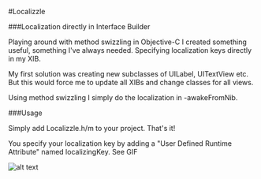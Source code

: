 #Localizzle


###Localization directly in Interface Builder

Playing around with method swizzling in Objective-C I created something useful, something I've always needed. Specifying localization keys directly in my XIB.

My first solution was creating new subclasses of UILabel, UITextView etc. But this would force me to update all XIBs and change classes for all views.

Using method swizzling I simply do the localization in -awakeFromNib.

###Usage

Simply add Localizzle.h/m to your project. That's it!

You specify your localization key by adding a "User Defined Runtime Attribute" named localizingKey. See GIF


![alt text](https://raw.github.com/jenshandersson/Localizzle/master/screencast.gif "Screen cast")
